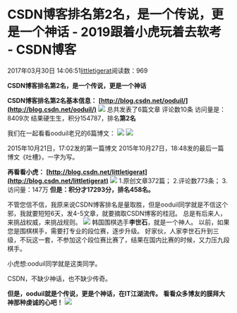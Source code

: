 
# CSDN博客排名第2名，是一个传说，更是一个神话 - 2019跟着小虎玩着去软考 - CSDN博客

2017年03月30日 14:06:51[littletigerat](https://me.csdn.net/littletigerat)阅读数：969



**CSDN博客排名第2名，是一个传说，更是一个神话**

**CSDN博客排名第2名基本信息：**
**[http://blog.csdn.net/ooduil/](http://blog.csdn.net/ooduil/)**
![](https://img-blog.csdn.net/20170330121403918?watermark/2/text/aHR0cDovL2Jsb2cuY3Nkbi5uZXQvbGl0dGxldGlnZXJhdA==/font/5a6L5L2T/fontsize/400/fill/I0JBQkFCMA==/dissolve/70/gravity/SouthEast)
总共发表了6篇文章
评论数10条
访问量是：8409次
结果硬生生，积分154787，排名**第2名**

我们在一起看看ooduil老兄的6篇博文：
![](https://img-blog.csdn.net/20170330134645002?watermark/2/text/aHR0cDovL2Jsb2cuY3Nkbi5uZXQvbGl0dGxldGlnZXJhdA==/font/5a6L5L2T/fontsize/400/fill/I0JBQkFCMA==/dissolve/70/gravity/SouthEast)
![](https://img-blog.csdn.net/20170330134740191?watermark/2/text/aHR0cDovL2Jsb2cuY3Nkbi5uZXQvbGl0dGxldGlnZXJhdA==/font/5a6L5L2T/fontsize/400/fill/I0JBQkFCMA==/dissolve/70/gravity/SouthEast)

2015年10月21日，17:02发的第一篇博文
2015年10月27日，18:48发的最后一篇博文《吐槽》，一字为写。


**再看看小虎：**
**[http://blog.csdn.net/littletigerat](http://blog.csdn.net/littletigerat)**
![](https://img-blog.csdn.net/20170330121800797?watermark/2/text/aHR0cDovL2Jsb2cuY3Nkbi5uZXQvbGl0dGxldGlnZXJhdA==/font/5a6L5L2T/fontsize/400/fill/I0JBQkFCMA==/dissolve/70/gravity/SouthEast)
1.原创文章372篇；
2.评论数773条；
3.访问量：147万
**但是：积分才17293分，排名458名。**


不管您信不信，我原来说CSDN博客排名是量取胜，但是ooduil同学就是不信这个邪，我就要短短6天，发4-5文章，就要摘取CSDN博客的桂冠。
总是有后来人，来挑战权威，来挑战规则。
![](https://img-blog.csdn.net/20170330135757961?watermark/2/text/aHR0cDovL2Jsb2cuY3Nkbi5uZXQvbGl0dGxldGlnZXJhdA==/font/5a6L5L2T/fontsize/400/fill/I0JBQkFCMA==/dissolve/70/gravity/SouthEast)
韩国围棋选手**李世石**，就是一个神人。
以前，如果您是围棋棋手，需要打专业的段位赛，逐步升级。
好家伙，人家李世石升到三级，不玩这一套，不参加这个段位赛比赛了，结果在国内比赛的时候，又力压九段棋手。

小虎想:ooduil同学就是这类同学。

CSDN，不缺少神话，也不缺少传奇。

**但是，ooduil就是个传说，更是个神话，在IT江湖流传。**
**看看众多博友的膜拜大神那种虔诚的心吧！**
![](https://img-blog.csdn.net/20170330140724824?watermark/2/text/aHR0cDovL2Jsb2cuY3Nkbi5uZXQvbGl0dGxldGlnZXJhdA==/font/5a6L5L2T/fontsize/400/fill/I0JBQkFCMA==/dissolve/70/gravity/SouthEast)



